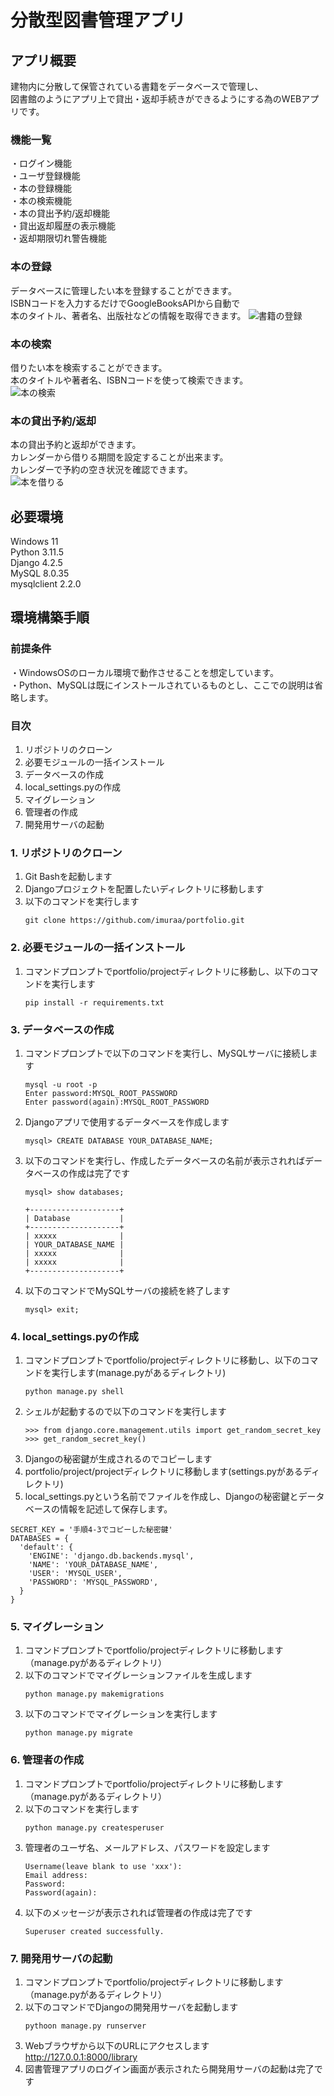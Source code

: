 # 分散型図書管理アプリ

## アプリ概要
建物内に分散して保管されている書籍をデータベースで管理し、  
図書館のようにアプリ上で貸出・返却手続きができるようにする為のWEBアプリです。  

### 機能一覧
・ログイン機能  
・ユーザ登録機能  
・本の登録機能  
・本の検索機能  
・本の貸出予約/返却機能  
・貸出返却履歴の表示機能  
・返却期限切れ警告機能  

### 本の登録
データベースに管理したい本を登録することができます。  
ISBNコードを入力するだけでGoogleBooksAPIから自動で  
本のタイトル、著者名、出版社などの情報を取得できます。 
![書籍の登録](https://github.com/imuraa/portfolio/assets/146056765/1a7f4654-db18-419f-a91d-133eae6a927a)

### 本の検索
借りたい本を検索することができます。  
本のタイトルや著者名、ISBNコードを使って検索できます。  
![本の検索](https://github.com/imuraa/portfolio/assets/146056765/cbc4d23f-ce6f-4b3a-ac2b-e928dd59d22b)

### 本の貸出予約/返却
本の貸出予約と返却ができます。  
カレンダーから借りる期間を設定することが出来ます。  
カレンダーで予約の空き状況を確認できます。  
![本を借りる](https://github.com/imuraa/portfolio/assets/146056765/c622bf94-3ae1-4568-89cf-142035413407)

## 必要環境
Windows 11  
Python 3.11.5  
Django 4.2.5  
MySQL 8.0.35  
mysqlclient 2.2.0

## 環境構築手順
### 前提条件
・WindowsOSのローカル環境で動作させることを想定しています。  
・Python、MySQLは既にインストールされているものとし、ここでの説明は省略します。

### 目次
1. リポジトリのクローン
2. 必要モジュールの一括インストール
3. データベースの作成
6. local_settings.pyの作成
7. マイグレーション
8. 管理者の作成
9. 開発用サーバの起動

### 1. リポジトリのクローン
1. Git Bashを起動します
2. Djangoプロジェクトを配置したいディレクトリに移動します
3. 以下のコマンドを実行します
   ```
   git clone https://github.com/imuraa/portfolio.git
   ```
   
### 2. 必要モジュールの一括インストール
1. コマンドプロンプトでportfolio/projectディレクトリに移動し、以下のコマンドを実行します
   ```
   pip install -r requirements.txt
   ```

### 3. データベースの作成
1. コマンドプロンプトで以下のコマンドを実行し、MySQLサーバに接続します
   ```
   mysql -u root -p
   Enter password:MYSQL_ROOT_PASSWORD
   Enter password(again):MYSQL_ROOT_PASSWORD
   ```
2. Djangoアプリで使用するデータベースを作成します
   ```
   mysql> CREATE DATABASE YOUR_DATABASE_NAME;
   ```
3. 以下のコマンドを実行し、作成したデータベースの名前が表示されればデータベースの作成は完了です
   ```
   mysql> show databases;
   ```
   ```
   +--------------------+
   | Database           |
   +--------------------+
   | xxxxx              |
   | YOUR_DATABASE_NAME |
   | xxxxx              |
   | xxxxx              |
   +--------------------+
   ```
   
4. 以下のコマンドでMySQLサーバの接続を終了します
   ```
   mysql> exit;
   ```

### 4. local_settings.pyの作成
1. コマンドプロンプトでportfolio/projectディレクトリに移動し、以下のコマンドを実行します(manage.pyがあるディレクトリ)
   ```
   python manage.py shell
   ```
2. シェルが起動するので以下のコマンドを実行します
   ```
   >>> from django.core.management.utils import get_random_secret_key
   >>> get_random_secret_key()
   ```
3. Djangoの秘密鍵が生成されるのでコピーします
4. portfolio/project/projectディレクトリに移動します(settings.pyがあるディレクトリ)
5. local_settings.pyという名前でファイルを作成し、Djangoの秘密鍵とデータベースの情報を記述して保存します。

```
SECRET_KEY = '手順4-3でコピーした秘密鍵'
DATABASES = {
  'default': {
    'ENGINE': 'django.db.backends.mysql',
    'NAME': 'YOUR_DATABASE_NAME',
    'USER': 'MYSQL_USER',
    'PASSWORD': 'MYSQL_PASSWORD',
  }
}   
```  

### 5. マイグレーション
1. コマンドプロンプトでportfolio/projectディレクトリに移動します（manage.pyがあるディレクトリ）
2. 以下のコマンドでマイグレーションファイルを生成します
   ```
   python manage.py makemigrations
   ```
3. 以下のコマンドでマイグレーションを実行します
   ```
   python manage.py migrate
   ```

### 6. 管理者の作成
1. コマンドプロンプトでportfolio/projectディレクトリに移動します（manage.pyがあるディレクトリ）
2. 以下のコマンドを実行します
   ```
   python manage.py createsperuser
   ```
3. 管理者のユーザ名、メールアドレス、パスワードを設定します
   ```
   Username(leave blank to use 'xxx'):
   Email address:
   Password:
   Password(again):
   ```
4. 以下のメッセージが表示されれば管理者の作成は完了です
    ```
    Superuser created successfully.
    ```

### 7. 開発用サーバの起動
1. コマンドプロンプトでportfolio/projectディレクトリに移動します（manage.pyがあるディレクトリ）
2. 以下のコマンドでDjangoの開発用サーバを起動します
   ```
   pythoon manage.py runserver
   ```
5. Webブラウザから以下のURLにアクセスします  
   http://127.0.0.1:8000/library
6. 図書管理アプリのログイン画面が表示されたら開発用サーバの起動は完了です
